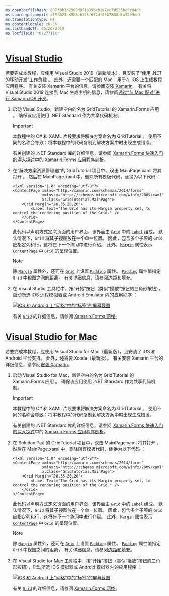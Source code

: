 ```yaml
---
ms.openlocfilehash: 807f0b7b2969d9f1039beb1a7ec7d535be5c84dc
ms.sourcegitcommit: a153623a69b5cb125f672df8007838afa32e9edf
ms.translationtype: HT
ms.contentlocale: zh-CN
ms.lasthandoff: 06/20/2019
ms.locfileid: "67277116"
---
```

# <a name="visual-studiotabvswin"></a>[Visual Studio](#tab/vswin)

若要完成本教程，应使用 Visual Studio 2019（最新版本），且安装了“使用 .NET 的移动开发”工作负载  。 此外，还需要一个匹配的 Mac，用于在 iOS 上生成教程应用程序。 有关安装 Xamarin 平台的信息，请参阅[安装 Xamarin](~/get-started/installation/index.md)。 有关将 Visual Studio 2019 连接到 Mac 生成主机的信息，请参阅[通过“与 Mac 配对”进行 Xamarin.iOS 开发](~/ios/get-started/installation/windows/connecting-to-mac/index.md)。

1. 启动 Visual Studio，新建空白的名为 GridTutorial 的 Xamarin.Forms 应用  。 确保该应用使用 .NET Standard 作为共享代码机制。

    > [!IMPORTANT]
    > 本教程中的 C# 和 XAML 片段要求将解决方案命名为 GridTutorial  。 使用不同的名称会导致：将本教程中的代码复制到解决方案中时出现生成错误。

    有关创建的 .NET Standard 库的详细信息，请参阅 [Xamarin.Forms 快速入门的深入探讨](~/get-started/first-app/index.md)中的 [Xamarin.Forms 应用程序剖析](~/get-started/first-app/index.md)。

1. 在“解决方案资源管理器”的 GridTutorial 项目中，双击 MainPage.xaml 将其打开    。 然后在 MainPage.xaml 中，删除所有模板代码，替换为以下代码  ：

    ```xaml
    <?xml version="1.0" encoding="utf-8"?>
    <ContentPage xmlns="http://xamarin.com/schemas/2014/forms"
                 xmlns:x="http://schemas.microsoft.com/winfx/2009/xaml"
                 x:Class="GridTutorial.MainPage">
        <Grid Margin="20,35,20,20">
            <Label Text="The Grid has its Margin property set, to control the rendering position of the Grid." />
        </Grid>
    </ContentPage>
    ```

    此代码以声明方式定义页面的用户界面，该界面由 [`Grid`](xref:Xamarin.Forms.Grid) 中的 [`Label`](xref:Xamarin.Forms.Label) 组成。 默认情况下，`Grid` 将其子视图放在一个单一位置。 因此，包含多个子项的 `Grid` 应指定列和行，这将在下一个练习中进行介绍。 此外，[`Margin`](xref:Xamarin.Forms.View.Margin) 属性表示 [`ContentPage`](xref:Xamarin.Forms.ContentPage) 中 `Grid` 的呈现位置。

    > [!NOTE]
    > 除 [`Margin`](xref:Xamarin.Forms.View.Margin) 属性外，还可在 [`Grid`](xref:Xamarin.Forms.Grid) 上设置 [`Padding`](xref:Xamarin.Forms.Layout.Padding) 属性。 [`Padding`](xref:Xamarin.Forms.Layout.Padding) 属性值指定 `Grid` 中视图之间的距离。 有关详细信息，请参阅[边距和填充](~/xamarin-forms/user-interface/layouts/margin-and-padding.md)。

1. 在 Visual Studio 工具栏中，按“开始”按钮（类似“播放”按钮的三角形按钮），启动所选 iOS 远程模拟器或 Android Emulator 内的应用程序  ：

    [![iOS 和 Android 上“网格”中的“标签”的屏幕截图](../images/create-grid.png "包含标签的网格")](../images/create-grid-large.png#lightbox "Grid containing a Labels")

    有关 [`Grid`](xref:Xamarin.Forms.Grid) 的详细信息，请参阅 [Xamarin.Forms 网格](~/xamarin-forms/user-interface/layouts/grid.md)。

# <a name="visual-studio-for-mactabvsmac"></a>[Visual Studio for Mac](#tab/vsmac)

若要完成本教程，应使用 Visual Studio for Mac（最新版），且安装了 iOS 和 Android 平台支持。 此外，还需要 Xcode（最新版）。 有关安装 Xamarin 平台的详细信息，请参阅[安装 Xamarin](~/get-started/installation/index.md)。

1. 启动 Visual Studio for Mac，新建空白的名为 GridTutorial 的 Xamarin.Forms 应用  。 确保该应用使用 .NET Standard 作为共享代码机制。

    > [!IMPORTANT]
    > 本教程中的 C# 和 XAML 片段要求将解决方案命名为 GridTutorial  。 使用不同的名称会导致：将本教程中的代码复制到解决方案中时出现生成错误。

    有关创建的 .NET Standard 库的详细信息，请参阅 [Xamarin.Forms 快速入门的深入探讨](~/get-started/first-app/index.md)中的 [Xamarin.Forms 应用程序剖析](~/get-started/first-app/index.md)。

1. 在 Solution Pad 的 GridTutorial 项目中，双击 MainPage.xaml 将其打开    。 然后在 MainPage.xaml 中，删除所有模板代码，替换为以下代码  ：

    ```xaml
    <?xml version="1.0" encoding="utf-8"?>
    <ContentPage xmlns="http://xamarin.com/schemas/2014/forms"
                 xmlns:x="http://schemas.microsoft.com/winfx/2009/xaml"
                 x:Class="GridTutorial.MainPage">
        <Grid Margin="20,35,20,20">
            <Label Text="The Grid has its Margin property set, to control the rendering position of the Grid." />
        </Grid>
    </ContentPage>
    ```

    此代码以声明方式定义页面的用户界面，该界面由 [`Grid`](xref:Xamarin.Forms.Grid) 中的 [`Label`](xref:Xamarin.Forms.Label) 组成。 默认情况下，`Grid` 将其子视图放在一个单一位置。 因此，包含多个子项的 `Grid` 应指定列和行，这将在下一个练习中进行介绍。 此外，[`Margin`](xref:Xamarin.Forms.View.Margin) 属性表示 [`ContentPage`](xref:Xamarin.Forms.ContentPage) 中 `Grid` 的呈现位置。

    > [!NOTE]
    > 除 [`Margin`](xref:Xamarin.Forms.View.Margin) 属性外，还可在 [`Grid`](xref:Xamarin.Forms.Grid) 上设置 [`Padding`](xref:Xamarin.Forms.Layout.Padding) 属性。 [`Padding`](xref:Xamarin.Forms.Layout.Padding) 属性值指定 `Grid` 中视图之间的距离。 有关详细信息，请参阅[边距和填充](~/xamarin-forms/user-interface/layouts/margin-and-padding.md)。

1. 在 Visual Studio for Mac 工具栏中，按“开始”按钮（类似“播放”按钮的三角形按钮），启动所选 iOS 模拟器或 Android 模拟器内的应用程序  ：

    [![iOS 和 Android 上“网格”中的“标签”的屏幕截图](../images/create-grid.png "包含标签的网格")](../images/create-grid-large.png#lightbox "Grid containing a Labels")

    有关 [`Grid`](xref:Xamarin.Forms.Grid) 的详细信息，请参阅 [Xamarin.Forms 网格](~/xamarin-forms/user-interface/layouts/grid.md)。
